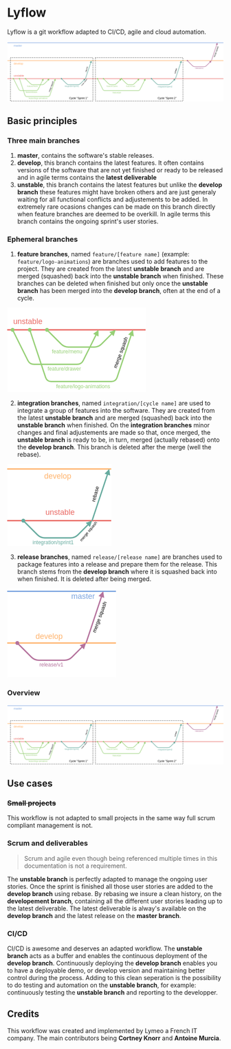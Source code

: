 # Lyflow
Lyflow is a git workflow adapted to CI/CD, agile and cloud automation.

![Full illustration](https://raw.githubusercontent.com/lymeo/lyflow/master/full.png)

## Basic principles

### Three main branches

1. **master**, contains the software's stable releases.
2. **develop**, this branch contains the latest features. It often contains versions of the software that are not yet finished or ready to be released and in agile terms contains the **latest deliverable**
3. **unstable**, this branch contains the latest features but unlike the **develop branch** these features might have broken others and are just generaly waiting for all functional conflicts and adjustements to be added. In extremely rare ocasions changes can be made on this branch directly when feature branches are deemed to be overkill. In agile terms this branch contains the ongoing sprint's user stories.

### Ephemeral branches

1. **feature branches**, named ```feature/[feature name]``` (example: ```feature/logo-animations```) are branches used to add features to the project. They are created from the latest **unstable branch** and are merged (squashed) back into the **unstable branch** when finished. These branches can be deleted when finished but only once the **unstable branch** has been merged into the **develop branch**, often at the end of a cycle.

![feature](https://raw.githubusercontent.com/lymeo/lyflow/master/feature.png)

2. **integration branches**, named ```integration/[cycle name]``` are used to integrate a group of features into the software. They are created from the latest **unstable branch** and are merged (squashed) back into the **unstable branch** when finished. On the **integration branches** minor changes and final adjustements are made so that, once merged, the **unstable branch** is ready to be, in turn, merged (actually rebased) onto the **develop branch**. This branch is deleted after the merge (well the rebase).

![integration](https://raw.githubusercontent.com/lymeo/lyflow/master/integration.png)

3. **release branches**, named ```release/[release name]``` are branches used to package features into a release and prepare them for the release. This branch stems from the **develop branch** where it is squashed back into when finished. It is deleted after being merged.

![release](https://raw.githubusercontent.com/lymeo/lyflow/master/release.png)

### Overview

![Full illustration](https://raw.githubusercontent.com/lymeo/lyflow/master/full.png)

## Use cases

### ~~Small projects~~
This workflow is not adapted to small projects in the same way full scrum compliant management is not.

### Scrum and deliverables
> Scrum and agile even though being referenced multiple times in this documentation is not a requirement. 

The **unstable branch** is perfectly adapted to manage the ongoing user stories. Once the sprint is finished all those user stories are added to the **develop branch** using rebase. By rebasing we insure a clean history, on the **developement branch**, containing all the different user stories leading up to the latest deliverable. The latest deliverable is alway's available on the **develop branch** and the latest release on the **master branch**.

### CI/CD

CI/CD is awesome and deserves an adapted workflow. The **unstable branch** acts as a buffer and enables the continuous deployment of the **develop branch**. Continuously deploying the **develop branch** enables you to have a deployable demo, or develop version and maintaining better control during the process. Adding to this clean seperation is the possibility to do testing and automation on the **unstable branch**, for example: continuously testing the **unstable branch** and reporting to the developper.

## Credits

This workflow was created and implemented by Lymeo a French IT company. The main contributors being **Cortney Knorr** and **Antoine Murcia**.


